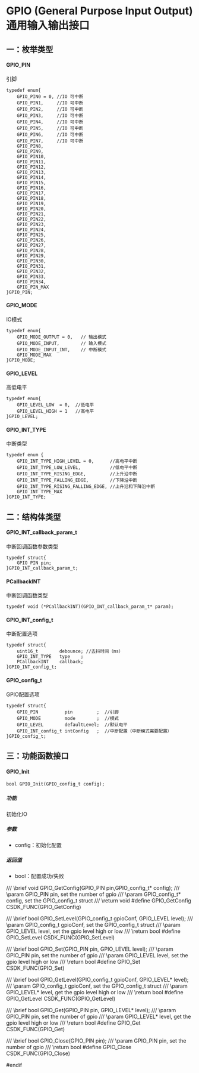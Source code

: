 GPIO (General Purpose Input Output)通用输入输出接口
===

## 一：枚举类型

#### GPIO_PIN

引脚

```
typedef enum{
    GPIO_PIN0 = 0, //IO 可中断
    GPIO_PIN1,     //IO 可中断
    GPIO_PIN2,     //IO 可中断
    GPIO_PIN3,     //IO 可中断
    GPIO_PIN4,     //IO 可中断
    GPIO_PIN5,     //IO 可中断
    GPIO_PIN6,     //IO 可中断
    GPIO_PIN7,     //IO 可中断
    GPIO_PIN8,
    GPIO_PIN9,
    GPIO_PIN10,
    GPIO_PIN11,
    GPIO_PIN12,
    GPIO_PIN13,
    GPIO_PIN14,
    GPIO_PIN15,
    GPIO_PIN16,
    GPIO_PIN17,
    GPIO_PIN18,
    GPIO_PIN19,
    GPIO_PIN20,
    GPIO_PIN21,
    GPIO_PIN22,
    GPIO_PIN23,
    GPIO_PIN24,
    GPIO_PIN25,
    GPIO_PIN26,
    GPIO_PIN27,
    GPIO_PIN28,
    GPIO_PIN29,
    GPIO_PIN30,
    GPIO_PIN31,
    GPIO_PIN32,
    GPIO_PIN33,
    GPIO_PIN34,
    GPIO_PIN_MAX
}GPIO_PIN;
```


#### GPIO_MODE

IO模式

```
typedef enum{
    GPIO_MODE_OUTPUT = 0,   // 输出模式
    GPIO_MODE_INPUT,        // 输入模式
    GPIO_MODE_INPUT_INT,    // 中断模式
    GPIO_MODE_MAX
}GPIO_MODE;
```

#### GPIO_LEVEL

高低电平

```
typedef enum{
    GPIO_LEVEL_LOW  = 0,  //低电平
    GPIO_LEVEL_HIGH = 1   //高电平
}GPIO_LEVEL;
```

#### GPIO_INT_TYPE

中断类型

```
typedef enum {
    GPIO_INT_TYPE_HIGH_LEVEL = 0,      //高电平中断
    GPIO_INT_TYPE_LOW_LEVEL,           //低电平中断
    GPIO_INT_TYPE_RISING_EDGE,         //上升沿中断
    GPIO_INT_TYPE_FALLING_EDGE,        //下降沿中断
    GPIO_INT_TYPE_RISING_FALLING_EDGE, //上升沿和下降沿中断
    GPIO_INT_TYPE_MAX
}GPIO_INT_TYPE;
```



## 二：结构体类型

#### GPIO_INT_callback_param_t

中断回调函数参数类型

```
typedef struct{
    GPIO_PIN pin;
}GPIO_INT_callback_param_t;
```

#### PCallbackINT

中断回调函数类型

```
typedef void (*PCallbackINT)(GPIO_INT_callback_param_t* param);
```

#### GPIO_INT_config_t

中断配置选项

```
typedef struct{
    uint16_t        debounce; //去抖时间（ms）
    GPIO_INT_TYPE   type    ;
    PCallbackINT    callback;
}GPIO_INT_config_t;
```

#### GPIO_config_t

GPIO配置选项

```
typedef struct{
    GPIO_PIN          pin         ;  //引脚
    GPIO_MODE         mode        ;  //模式
    GPIO_LEVEL        defaultLevel;  //默认电平
    GPIO_INT_config_t intConfig   ;  //中断配置（中断模式需要配置）
}GPIO_config_t;
```


## 三：功能函数接口

#### GPIO_Init

```
bool GPIO_Init(GPIO_config_t config);
```
##### 功能
初始化IO

##### 参数
* config：初始化配置

##### 返回值
* bool：配置成功/失败



/// \brief  void GPIO_GetConfig(GPIO_PIN pin,GPIO_config_t* config);
/// \param  GPIO_PIN pin,  set the number of gpio
/// \param  GPIO_config_t* config, set the GPIO_config_t struct
/// \return void
#define GPIO_GetConfig                              CSDK_FUNC(GPIO_GetConfig)

/// \brief  bool GPIO_SetLevel(GPIO_config_t gpioConf, GPIO_LEVEL  level);
/// \param  GPIO_config_t gpioConf, set the GPIO_config_t struct
/// \param  GPIO_LEVEL  level,  set the  gpio level high or low
/// \return bool
#define GPIO_SetLevel                               CSDK_FUNC(GPIO_SetLevel)

/// \brief  bool GPIO_Set(GPIO_PIN pin, GPIO_LEVEL  level);
/// \param  GPIO_PIN pin,  set the number of gpio
/// \param  GPIO_LEVEL  level,  set the  gpio level high or low
/// \return bool
#define GPIO_Set                                    CSDK_FUNC(GPIO_Set)

/// \brief  bool GPIO_GetLevel(GPIO_config_t gpioConf, GPIO_LEVEL* level);
/// \param  GPIO_config_t gpioConf, set the GPIO_config_t struct
/// \param  GPIO_LEVEL*  level,  get the  gpio level high or low
/// \return bool
#define GPIO_GetLevel                               CSDK_FUNC(GPIO_GetLevel)

/// \brief  bool GPIO_Get(GPIO_PIN pin, GPIO_LEVEL* level);
/// \param  GPIO_PIN pin,  set the number of gpio
/// \param  GPIO_LEVEL*  level,  get the  gpio level high or low
/// \return bool
#define GPIO_Get                                    CSDK_FUNC(GPIO_Get)

/// \brief  bool GPIO_Close(GPIO_PIN pin);
/// \param  GPIO_PIN pin,  set the number of gpio
/// \return bool
#define GPIO_Close                                  CSDK_FUNC(GPIO_Close)





#endif
